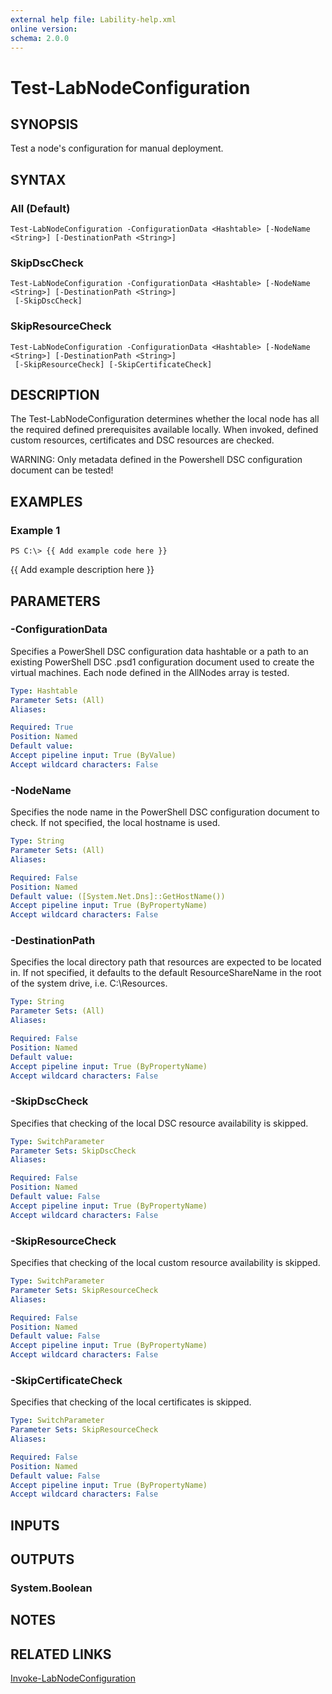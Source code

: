 ```yaml
---
external help file: Lability-help.xml
online version: 
schema: 2.0.0
---
```


# Test-LabNodeConfiguration
## SYNOPSIS
Test a node's configuration for manual deployment.

## SYNTAX

### All (Default)
```
Test-LabNodeConfiguration -ConfigurationData <Hashtable> [-NodeName <String>] [-DestinationPath <String>]
```

### SkipDscCheck
```
Test-LabNodeConfiguration -ConfigurationData <Hashtable> [-NodeName <String>] [-DestinationPath <String>]
 [-SkipDscCheck]
```

### SkipResourceCheck
```
Test-LabNodeConfiguration -ConfigurationData <Hashtable> [-NodeName <String>] [-DestinationPath <String>]
 [-SkipResourceCheck] [-SkipCertificateCheck]
```

## DESCRIPTION
The Test-LabNodeConfiguration determines whether the local node has all the required defined prerequisites
available locally.
When invoked, defined custom resources, certificates and DSC resources are checked.

WARNING: Only metadata defined in the Powershell DSC configuration document can be tested!

## EXAMPLES

### Example 1
```
PS C:\> {{ Add example code here }}
```

{{ Add example description here }}

## PARAMETERS

### -ConfigurationData
Specifies a PowerShell DSC configuration data hashtable or a path to an existing PowerShell DSC .psd1
configuration document used to create the virtual machines.
Each node defined in the AllNodes array is
tested.

```yaml
Type: Hashtable
Parameter Sets: (All)
Aliases: 

Required: True
Position: Named
Default value: 
Accept pipeline input: True (ByValue)
Accept wildcard characters: False
```

### -NodeName
Specifies the node name in the PowerShell DSC configuration document to check.
If not specified, the
local hostname is used.

```yaml
Type: String
Parameter Sets: (All)
Aliases: 

Required: False
Position: Named
Default value: ([System.Net.Dns]::GetHostName())
Accept pipeline input: True (ByPropertyName)
Accept wildcard characters: False
```

### -DestinationPath
Specifies the local directory path that resources are expected to be located in.
If not specified, it
defaults to the default ResourceShareName in the root of the system drive, i.e.
C:\Resources.

```yaml
Type: String
Parameter Sets: (All)
Aliases: 

Required: False
Position: Named
Default value: 
Accept pipeline input: True (ByPropertyName)
Accept wildcard characters: False
```

### -SkipDscCheck
Specifies that checking of the local DSC resource availability is skipped.

```yaml
Type: SwitchParameter
Parameter Sets: SkipDscCheck
Aliases: 

Required: False
Position: Named
Default value: False
Accept pipeline input: True (ByPropertyName)
Accept wildcard characters: False
```

### -SkipResourceCheck
Specifies that checking of the local custom resource availability is skipped.

```yaml
Type: SwitchParameter
Parameter Sets: SkipResourceCheck
Aliases: 

Required: False
Position: Named
Default value: False
Accept pipeline input: True (ByPropertyName)
Accept wildcard characters: False
```

### -SkipCertificateCheck
Specifies that checking of the local certificates is skipped.

```yaml
Type: SwitchParameter
Parameter Sets: SkipResourceCheck
Aliases: 

Required: False
Position: Named
Default value: False
Accept pipeline input: True (ByPropertyName)
Accept wildcard characters: False
```

## INPUTS

## OUTPUTS

### System.Boolean

## NOTES

## RELATED LINKS

[Invoke-LabNodeConfiguration]()

